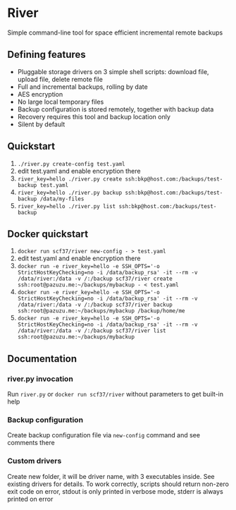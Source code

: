 # River
Simple command-line tool for space efficient incremental remote backups

## Defining features
- Pluggable storage drivers on 3 simple shell scripts: download file, upload file, delete remote file
- Full and incremental backups, rolling by date
- AES encryption
- No large local temporary files
- Backup configuration is stored remotely, together with backup data
- Recovery requires this tool and backup location only
- Silent by default

## Quickstart
1. `./river.py create-config test.yaml`
2. edit test.yaml and enable encryption there
3. `river_key=hello ./river.py create ssh:bkp@host.com:/backups/test-backup test.yaml`
4. `river_key=hello ./river.py backup ssh:bkp@host.com:/backups/test-backup /data/my-files`
5. `river_key=hello ./river.py list ssh:bkp@host.com:/backups/test-backup`

## Docker quickstart
1. `docker run scf37/river new-config - > test.yaml`
2. edit test.yaml and enable encryption there
3. `docker run -e river_key=hello -e SSH_OPTS='-o StrictHostKeyChecking=no -i /data/backup_rsa' -it --rm -v /data/river:/data -v /:/backup scf37/river create ssh:root@pazuzu.me:~/backups/mybackup - < test.yaml`
4. `docker run -e river_key=hello -e SSH_OPTS='-o StrictHostKeyChecking=no -i /data/backup_rsa' -it --rm -v /data/river:/data -v /:/backup scf37/river backup ssh:root@pazuzu.me:~/backups/mybackup /backup/home/me`
5. `docker run -e river_key=hello -e SSH_OPTS='-o StrictHostKeyChecking=no -i /data/backup_rsa' -it --rm -v /data/river:/data -v /:/backup scf37/river list ssh:root@pazuzu.me:~/backups/mybackup`

## Documentation
### river.py invocation
Run `river.py` or `docker run scf37/river` without parameters to get built-in help
### Backup configuration
Create backup configuration file via `new-config` command and see comments there
### Custom drivers
Create new folder, it will be driver name, with 3 executables inside. See existing drivers for details.
To work correctly, scripts should return non-zero exit code on error, stdout is only printed in verbose mode,
stderr is always printed on error
